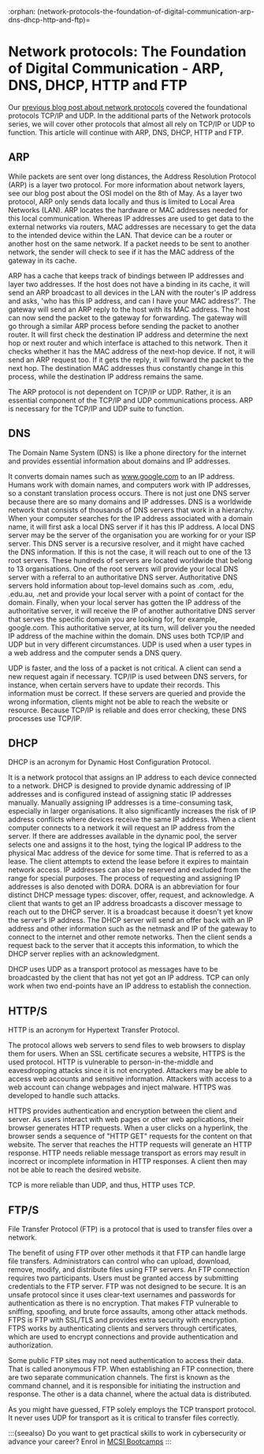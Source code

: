 :orphan:
(network-protocols-the-foundation-of-digital-communication-arp-dns-dhcp-http-and-ftp)=

# Network protocols: The Foundation of Digital Communication - ARP, DNS, DHCP, HTTP and FTP

Our [previous blog post about network protocols](network-protocols-the-foundation-of-digital-communication-tcp-udp) covered the foundational protocols TCP/IP and UDP. In the additional parts of the Network protocols series, we will cover other protocols that almost all rely on TCP/IP or UDP to function. This article will continue with ARP, DNS, DHCP, HTTP and FTP.

## ARP

While packets are sent over long distances, the Address Resolution Protocol (ARP) is a layer two protocol. For more information about network layers, see our blog post about the OSI model on the 8th of May. As a layer two protocol, ARP only sends data locally and thus is limited to Local Area Networks (LAN). ARP locates the hardware or MAC addresses needed for this local communication. Whereas IP addresses are used to get data to the external networks via routers, MAC addresses are necessary to get the data to the intended device within the LAN. That device can be a router or another host on the same network. If a packet needs to be sent to another network, the sender will check to see if it has the MAC address of the gateway in its cache.

ARP has a cache that keeps track of bindings between IP addresses and layer two addresses. If the host does not have a binding in its cache, it will send an ARP broadcast to all devices in the LAN with the router's IP address and asks, 'who has this IP address, and can I have your MAC address?'. The gateway will send an ARP reply to the host with its MAC address. The host can now send the packet to the gateway for forwarding. The gateway will go through a similar ARP process before sending the packet to another router. It will first check the destination IP address and determine the next hop or next router and which interface is attached to this network. Then it checks whether it has the MAC address of the next-hop device. If not, it will send an ARP request too. If it gets the reply, it will forward the packet to the next hop. The destination MAC addresses thus constantly change in this process, while the destination IP address remains the same.

The ARP protocol is not dependent on TCP/IP or UDP. Rather, it is an essential component of the TCP/IP and UDP communications process. ARP is necessary for the TCP/IP and UDP suite to function.

## DNS

The Domain Name System (DNS) is like a phone directory for the internet and provides essential information about domains and IP addresses.

It converts domain names such as www.google.com to an IP address. Humans work with domain names, and computers work with IP addresses, so a constant translation process occurs. There is not just one DNS server because there are so many domains and IP addresses. DNS is a worldwide network that consists of thousands of DNS servers that work in a hierarchy. When your computer searches for the IP address associated with a domain name, it will first ask a local DNS server if it has this IP address. A local DNS server may be the server of the organisation you are working for or your ISP server. This DNS server is a recursive resolver, and it might have cached the DNS information. If this is not the case, it will reach out to one of the 13 root servers. These hundreds of servers are located worldwide that belong to 13 organisations. One of the root servers will provide your local DNS server with a referral to an authoritative DNS server. Authoritative DNS servers hold information about top-level domains such as .com, .edu, .edu.au, .net and provide your local server with a point of contact for the domain. Finally, when your local server has gotten the IP address of the authoritative server, it will receive the IP of another authoritative DNS server that serves the specific domain you are looking for, for example, google.com. This authoritative server, at its turn, will deliver you the needed IP address of the machine within the domain. DNS uses both TCP/IP and UDP but in very different circumstances. UDP is used when a user types in a web address and the computer sends a DNS query.

UDP is faster, and the loss of a packet is not critical. A client can send a new request again if necessary. TCP/IP is used between DNS servers, for instance, when certain servers have to update their records. This information must be correct. If these servers are queried and provide the wrong information, clients might not be able to reach the website or resource. Because TCP/IP is reliable and does error checking, these DNS processes use TCP/IP.

## DHCP

DHCP is an acronym for Dynamic Host Configuration Protocol.

It is a network protocol that assigns an IP address to each device connected to a network. DHCP is designed to provide dynamic addressing of IP addresses and is configured instead of assigning static IP addresses manually. Manually assigning IP addresses is a time-consuming task, especially in larger organisations. It also significantly increases the risk of IP address conflicts where devices receive the same IP address. When a client computer connects to a network it will request an IP address from the server. If there are addresses available in the dynamic pool, the server selects one and assigns it to the host, tying the logical IP address to the physical Mac address of the device for some time. That is referred to as a lease. The client attempts to extend the lease before it expires to maintain network access. IP addresses can also be reserved and excluded from the range for special purposes. The process of requesting and assigning IP addresses is also denoted with DORA. DORA is an abbreviation for four distinct DHCP message types: discover, offer, request, and acknowledge. A client that wants to get an IP address broadcasts a discover message to reach out to the DHCP server. It is a broadcast because it doesn't yet know the server's IP address. The DHCP server will send an offer back with an IP address and other information such as the netmask and IP of the gateway to connect to the internet and other remote networks. Then the client sends a request back to the server that it accepts this information, to which the DHCP server replies with an acknowledgment.

DHCP uses UDP as a transport protocol as messages have to be broadcasted by the client that has not yet got an IP address. TCP can only work when two end-points have an IP address to establish the connection.

## HTTP/S

HTTP is an acronym for Hypertext Transfer Protocol.

The protocol allows web servers to send files to web browsers to display them for users. When an SSL certificate secures a website, HTTPS is the used protocol. HTTP is vulnerable to person-in-the-middle and eavesdropping attacks since it is not encrypted. Attackers may be able to access web accounts and sensitive information. Attackers with access to a web account can change webpages and inject malware. HTTPS was developed to handle such attacks.

HTTPS provides authentication and encryption between the client and server. As users interact with web pages or other web applications, their browser generates HTTP requests. When a user clicks on a hyperlink, the browser sends a sequence of "HTTP GET" requests for the content on that website. The server that reaches the HTTP requests will generate an HTTP response. HTTP needs reliable message transport as errors may result in incorrect or incomplete information in HTTP responses. A client then may not be able to reach the desired website.

TCP is more reliable than UDP, and thus, HTTP uses TCP.

## FTP/S

File Transfer Protocol (FTP) is a protocol that is used to transfer files over a network.

The benefit of using FTP over other methods it that FTP can handle large file transfers. Administrators can control who can upload, download, remove, modify, and distribute files using FTP servers. An FTP connection requires two participants. Users must be granted access by submitting credentials to the FTP server. FTP was not designed to be secure. It is an unsafe protocol since it uses clear-text usernames and passwords for authentication as there is no encryption. That makes FTP vulnerable to sniffing, spoofing, and brute force assaults, among other attack methods. FTPS is FTP with SSL/TLS and provides extra security with encryption. FTPS works by authenticating clients and servers through certificates, which are used to encrypt connections and provide authentication and authorization.

Some public FTP sites may not need authentication to access their data. That is called anonymous FTP. When establishing an FTP connection, there are two separate communication channels. The first is known as the command channel, and it is responsible for initiating the instruction and response. The other is a data channel, where the actual data is distributed.

As you might have guessed, FTP solely employs the TCP transport protocol. It never uses UDP for transport as it is critical to transfer files correctly.

:::{seealso}
Do you want to get practical skills to work in cybersecurity or advance your career? Enrol in [MCSI Bootcamps](https://www.mosse-institute.com/bootcamps.html)
:::
